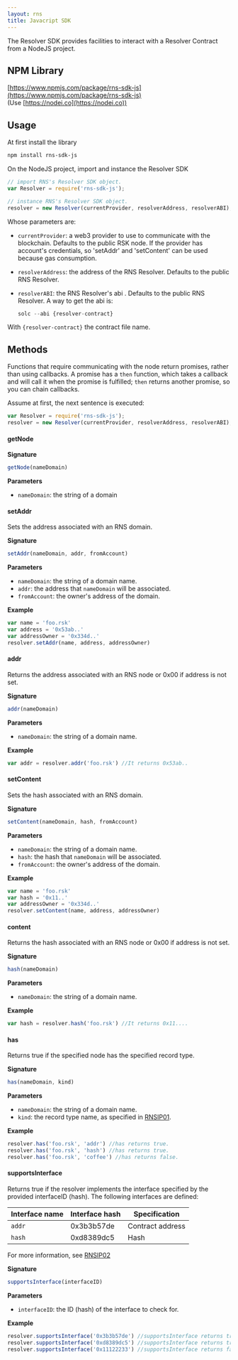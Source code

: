 ```yaml
---
layout: rns
title: Javacript SDK
---
```


The Resolver SDK provides facilities to interact with a Resolver Contract from a NodeJS project. 

## NPM Library

[https://www.npmjs.com/package/rns-sdk-js](https://www.npmjs.com/package/rns-sdk-js)
<br>
(Use [https://nodei.co](https://nodei.co))

## Usage

At first install the library

```bash
npm install rns-sdk-js
```

On the NodeJS project, import and instance the Resolver SDK

```js
// import RNS's Resolver SDK object.
var Resolver = require('rns-sdk-js');
```

```js
// instance RNS's Resolver SDK object.
resolver = new Resolver(currentProvider, resolverAddress, resolverABI);
```

Whose parameters are:
- `currentProvider`: a web3 provider to use to communicate with the blockchain. Defaults to the public RSK node. If the provider has account's credentials, so 'setAddr' and 'setContent' can be used because gas consumption.
- `resolverAddress`: the address of the RNS Resolver. Defaults to the public RNS Resolver.
- `resolverABI`: the RNS Resolver's abi . Defaults to the public RNS Resolver. A way to get the abi is:

	```js
	solc --abi {resolver-contract}
	```

With `{resolver-contract}` the contract file name.

## Methods

 Functions that require communicating with the node return promises, rather than using callbacks. A promise has a `then` function, which takes a callback and will call it when the promise is fulfilled; `then` returns another promise, so you can chain callbacks. 

 Assume at first, the next sentence is executed:

```js
var Resolver = require('rns-sdk-js');
resolver = new Resolver(currentProvider, resolverAddress, resolverABI);
```

#### getNode

**Signature**
```js
getNode(nameDomain)
```

**Parameters**
- `nameDomain`: the string of a domain


#### setAddr

Sets the address associated with an RNS domain.

**Signature**
```js
setAddr(nameDomain, addr, fromAccount)
```

**Parameters**
- `nameDomain`: the string of a domain name.
- `addr`: the address that `nameDomain` will be associated.
- `fromAccount`: the owner's address of the domain.

**Example**
```js
var name = 'foo.rsk'
var address = '0x53ab..'
var addressOwner = '0x334d..'
resolver.setAddr(name, address, addressOwner)
```

#### addr

Returns the address associated with an RNS node or 0x00 if address is not set.

**Signature**
```js
addr(nameDomain)
```

**Parameters**
- `nameDomain`: the string of a domain name.

**Example**
```js
var addr = resolver.addr('foo.rsk') //It returns 0x53ab..
```

#### setContent

Sets the hash associated with an RNS domain.

**Signature**
```js
setContent(nameDomain, hash, fromAccount)
```

**Parameters**
- `nameDomain`: the string of a domain name.
- `hash`: the hash that `nameDomain` will be associated.
- `fromAccount`: the owner's address of the domain.

**Example**
```js
var name = 'foo.rsk'
var hash = '0x11..'
var addressOwner = '0x334d..'
resolver.setContent(name, address, addressOwner)
```

#### content

Returns the hash associated with an RNS node or 0x00 if address is not set.

**Signature**
```js
hash(nameDomain)
```

**Parameters**
- `nameDomain`: the string of a domain name.

**Example**
```js
var hash = resolver.hash('foo.rsk') //It returns 0x11....
```

#### has

Returns true if the specified node has the specified record type.

**Signature**
```js
has(nameDomain, kind)
```

**Parameters**
- `nameDomain`: the string of a domain name.
- `kind`: the record type name, as specified in [RNSIP01](https://github.com/rnsdomains/RNSIPs/blob/master/IPs/RNSIP01.md).

**Example**
```js
resolver.has('foo.rsk', 'addr') //has returns true.
resolver.has('foo.rsk', 'hash') //has returns true.
resolver.has('foo.rsk', 'coffee') //has returns false.
```

#### supportsInterface

Returns true if the resolver implements the interface specified by the provided interfaceID (hash). The following interfaces are defined:

| Interface name | Interface hash | Specification |
| --- | --- | --- |
| `addr` | 0x3b3b57de | Contract address |
| `hash` | 0xd8389dc5 | Hash |

For more information, see [RNSIP02](https://github.com/rnsdomains/RNSIPs/blob/master/IPs/RNSIP02.md)

**Signature**
```js
supportsInterface(interfaceID)
```

**Parameters**
- `interfaceID`: the ID (hash) of the interface to check for.

**Example**
```js
resolver.supportsInterface('0x3b3b57de') //supportsInterface returns true.
resolver.supportsInterface('0xd8389dc5') //supportsInterface returns true.
resolver.supportsInterface('0x11122233') //supportsInterface returns false.
```
